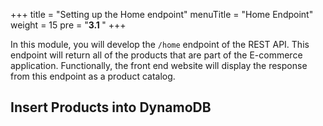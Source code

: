 +++
title = "Setting up the Home endpoint"
menuTitle = "Home Endpoint"
weight = 15
pre = "<b>3.1 </b>"
+++

In this module, you will develop the `/home` endpoint of the REST API. This endpoint will return all of the products that are part of the E-commerce application. Functionally, the front end website will display the response from this endpoint as a product catalog.

## Insert Products into DynamoDB

